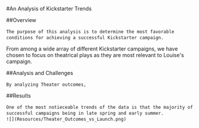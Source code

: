 #An Analysis of Kickstarter Trends

##Overview

	The purpose of this analysis is to determine the most favorable conditions for achieving a successful Kickstarter campaign.
From among a wide array of different Kickstarter campaigns, we have chosen to focus on theatrical plays as they are most relevant to Louise's campaign.


##Analysis and Challenges

	By analyzing Theater outcomes,




##Results

	One of the most notieceable trends of the data is that the majority of successful campaigns being in late spring and early summer.
	![](Resources/Theater_Outcomes_vs_Launch.png)
